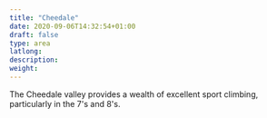 ```yaml
---
title: "Cheedale"
date: 2020-09-06T14:32:54+01:00
draft: false
type: area
latlong:
description:
weight:
---
```


The Cheedale valley provides a wealth of excellent sport climbing, particularly in the 7's and 8's.
